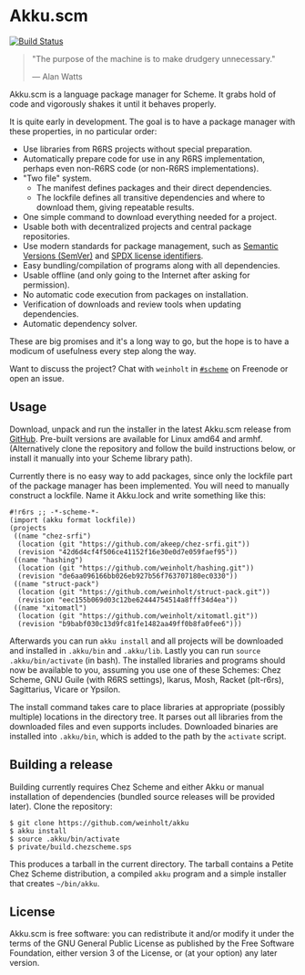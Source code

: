 # Akku.scm

[![Build Status](https://travis-ci.org/weinholt/akku.svg?branch=master)](https://travis-ci.org/weinholt/akku)

> "The purpose of the machine is to make drudgery unnecessary."
>
> &mdash; Alan Watts

Akku.scm is a language package manager for Scheme. It grabs hold of
code and vigorously shakes it until it behaves properly.

It is quite early in development. The goal is to have a package
manager with these properties, in no particular order:

* Use libraries from R6RS projects without special preparation.
* Automatically prepare code for use in any R6RS implementation,
  perhaps even non-R6RS code (or non-R6RS implementations).
* "Two file" system.
    * The manifest defines packages and their direct dependencies.
    * The lockfile defines all transitive dependencies and where to
      download them, giving repeatable results.
* One simple command to download everything needed for a project.
* Usable both with decentralized projects and central package
  repositories.
* Use modern standards for package management, such
  as [Semantic Versions (SemVer)](http://semver.org/)
  and [SPDX license identifiers](https://spdx.org/).
* Easy bundling/compilation of programs along with all dependencies.
* Usable offline (and only going to the Internet after asking for
  permission).
* No automatic code execution from packages on installation.
* Verification of downloads and review tools when updating
  dependencies.
* Automatic dependency solver.

These are big promises and it's a long way to go, but the hope is to
have a modicum of usefulness every step along the way.

Want to discuss the project? Chat with `weinholt`
in [`#scheme`](irc://irc.freenode.org/#scheme) on Freenode or open an
issue.

## Usage

Download, unpack and run the installer in the latest Akku.scm release
from [GitHub](https://github.com/weinholt/akku/releases). Pre-built
versions are available for Linux amd64 and armhf. (Alternatively clone
the repository and follow the build instructions below, or install it
manually into your Scheme library path).

Currently there is no easy way to add packages, since only the
lockfile part of the package manager has been implemented. You will
need to manually construct a lockfile. Name it Akku.lock and write
something like this:

```
#!r6rs ;; -*-scheme-*-
(import (akku format lockfile))
(projects
 ((name "chez-srfi")
  (location (git "https://github.com/akeep/chez-srfi.git"))
  (revision "42d6d4cf4f506ce41152f16e30e0d7e059faef95"))
 ((name "hashing")
  (location (git "https://github.com/weinholt/hashing.git"))
  (revision "de6aa096166bb026eb927b56f763707180ec0330"))
 ((name "struct-pack")
  (location (git "https://github.com/weinholt/struct-pack.git"))
  (revision "eec155b069d03c12be62444754514a8fff34d4ea"))
 ((name "xitomatl")
  (location (git "https://github.com/weinholt/xitomatl.git"))
  (revision "b9babf030c13d9fc81fe1482aa49ff0b8fa0fee6")))
```

Afterwards you can run `akku install` and all projects will be
downloaded and installed in `.akku/bin` and `.akku/lib`. Lastly you
can run `source .akku/bin/activate` (in bash). The installed libraries
and programs should now be available to you, assuming you use one of
these Schemes: Chez Scheme, GNU Guile (with R6RS settings), Ikarus,
Mosh, Racket (plt-r6rs), Sagittarius, Vicare or Ypsilon.

The install command takes care to place libraries at appropriate
(possibly multiple) locations in the directory tree. It parses out all
libraries from the downloaded files and even supports includes.
Downloaded binaries are installed into `.akku/bin`, which is added to
the path by the `activate` script.

## Building a release

Building currently requires Chez Scheme and either Akku or manual
installation of dependencies (bundled source releases will be provided
later). Clone the repository:

```
$ git clone https://github.com/weinholt/akku
$ akku install
$ source .akku/bin/activate
$ private/build.chezscheme.sps
```

This produces a tarball in the current directory. The tarball contains
a Petite Chez Scheme distribution, a compiled `akku` program and a
simple installer that creates `~/bin/akku`.

## License

Akku.scm is free software: you can redistribute it and/or modify it
under the terms of the GNU General Public License as published by the
Free Software Foundation, either version 3 of the License, or (at your
option) any later version.
